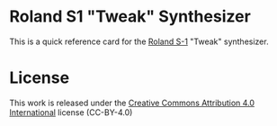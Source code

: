 # Roland S1 "Tweak" Synthesizer

This is a quick reference card for the [Roland S-1](https://www.roland.com/uk/products/s-1/)
"Tweak" synthesizer.

# License

This work is released under the [Creative Commons Attribution 4.0
International](https://creativecommons.org/licenses/by/4.0/) license
(CC-BY-4.0)
